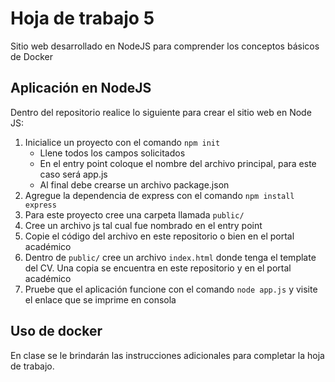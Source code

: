 # Hoja de trabajo 5
Sitio web desarrollado en NodeJS para comprender los conceptos básicos de Docker

## Aplicación en NodeJS
Dentro del repositorio realice lo siguiente para crear el sitio web en Node JS:
1. Inicialice un proyecto con el comando `npm init`
    - Llene todos los campos solicitados
    - En el entry point coloque el nombre del archivo principal, para este caso será app.js
    - Al final debe crearse un archivo package.json
2. Agregue la dependencia de express con el comando `npm install express`
3. Para este proyecto cree una carpeta llamada `public/`
4. Cree un archivo js tal cual fue nombrado en el entry point
5. Copie el código del archivo en este repositorio o bien en el portal académico
6. Dentro de `public/` cree un archivo `index.html` donde tenga el template del CV. Una copia se encuentra en este repositorio y en el portal académico
7. Pruebe que el aplicación funcione con el comando `node app.js` y visite el enlace que se imprime en consola

## Uso de docker
En clase se le brindarán las instrucciones adicionales para completar la hoja de trabajo.
